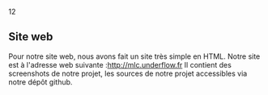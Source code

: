 <fontsize>$12$</fontsize>

Site web
--------------

Pour notre site web, nous avons fait un site très simple en HTML.
Notre site est à l'adresse web suivante :http://mlc.underflow.fr
Il contient des screenshots de notre projet, les sources de notre projet
accessibles via notre dépôt github.
